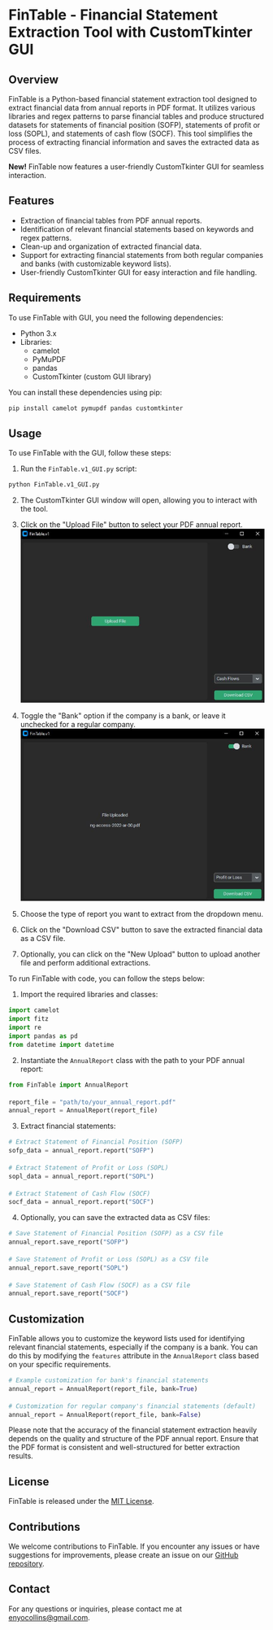 # FinTable - Financial Statement Extraction Tool with CustomTkinter GUI

## Overview

FinTable is a Python-based financial statement extraction tool designed to extract financial data from annual reports in PDF format. It utilizes various libraries and regex patterns to parse financial tables and produce structured datasets for statements of financial position (SOFP), statements of profit or loss (SOPL), and statements of cash flow (SOCF). This tool simplifies the process of extracting financial information and saves the extracted data as CSV files.

**New!** FinTable now features a user-friendly CustomTkinter GUI for seamless interaction.

## Features

- Extraction of financial tables from PDF annual reports.
- Identification of relevant financial statements based on keywords and regex patterns.
- Clean-up and organization of extracted financial data.
- Support for extracting financial statements from both regular companies and banks (with customizable keyword lists).
- User-friendly CustomTkinter GUI for easy interaction and file handling.

## Requirements

To use FinTable with GUI, you need the following dependencies:

- Python 3.x
- Libraries:
  - camelot
  - PyMuPDF
  - pandas
  - CustomTkinter (custom GUI library)

You can install these dependencies using pip:

```bash
pip install camelot pymupdf pandas customtkinter
```

## Usage

To use FinTable with the GUI, follow these steps:

1. Run the `FinTable.v1_GUI.py` script:

```bash
python FinTable.v1_GUI.py

```

2. The CustomTkinter GUI window will open, allowing you to interact with the tool.

3. Click on the "Upload File" button to select your PDF annual report.
![Tutorial](/jpgs/FinTable.JPG)

4. Toggle the "Bank" option if the company is a bank, or leave it unchecked for a regular company.
![Bank Toggle](/jpgs/FinTable1.JPG)

5. Choose the type of report you want to extract from the dropdown menu.

6. Click on the "Download CSV" button to save the extracted financial data as a CSV file.

7. Optionally, you can click on the "New Upload" button to upload another file and perform additional extractions.

To run FinTable with code, you can follow the steps below:

1. Import the required libraries and classes:

```python
import camelot
import fitz
import re
import pandas as pd
from datetime import datetime
```

2. Instantiate the `AnnualReport` class with the path to your PDF annual report:

```python
from FinTable import AnnualReport

report_file = "path/to/your_annual_report.pdf"
annual_report = AnnualReport(report_file)
```

3. Extract financial statements:

```python
# Extract Statement of Financial Position (SOFP)
sofp_data = annual_report.report("SOFP")

# Extract Statement of Profit or Loss (SOPL)
sopl_data = annual_report.report("SOPL")

# Extract Statement of Cash Flow (SOCF)
socf_data = annual_report.report("SOCF")
```

4. Optionally, you can save the extracted data as CSV files:

```python
# Save Statement of Financial Position (SOFP) as a CSV file
annual_report.save_report("SOFP")

# Save Statement of Profit or Loss (SOPL) as a CSV file
annual_report.save_report("SOPL")

# Save Statement of Cash Flow (SOCF) as a CSV file
annual_report.save_report("SOCF")
```

## Customization

FinTable allows you to customize the keyword lists used for identifying relevant financial statements, especially if the company is a bank. You can do this by modifying the `features` attribute in the `AnnualReport` class based on your specific requirements.

```python
# Example customization for bank's financial statements
annual_report = AnnualReport(report_file, bank=True)

# Customization for regular company's financial statements (default)
annual_report = AnnualReport(report_file, bank=False)
```

Please note that the accuracy of the financial statement extraction heavily depends on the quality and structure of the PDF annual report. Ensure that the PDF format is consistent and well-structured for better extraction results.

## License

FinTable is released under the [MIT License](https://opensource.org/licenses/MIT).

## Contributions

We welcome contributions to FinTable. If you encounter any issues or have suggestions for improvements, please create an issue on our [GitHub repository](https://github.com/lazyaccountant/FinTable).

## Contact

For any questions or inquiries, please contact me at [enyocollins@gmail.com](mailto:enyocollins@gmail.com).
```